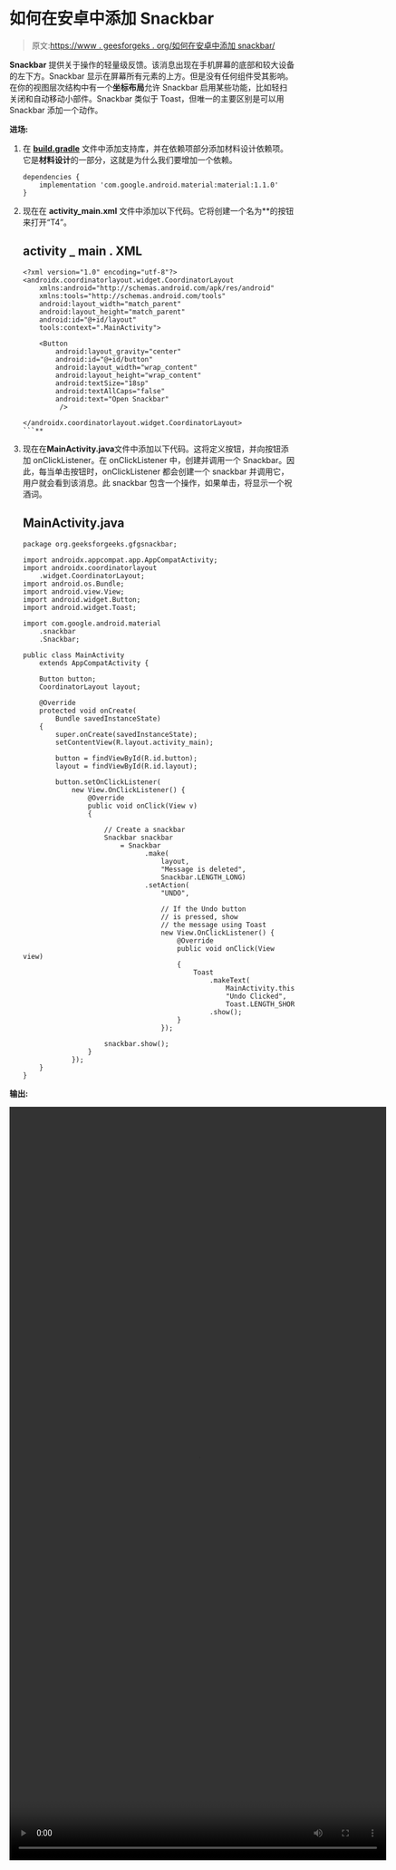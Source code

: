 # 如何在安卓中添加 Snackbar

> 原文:[https://www . geesforgeks . org/如何在安卓中添加 snackbar/](https://www.geeksforgeeks.org/how-to-add-a-snackbar-in-android/)

**Snackbar** 提供关于操作的轻量级反馈。该消息出现在手机屏幕的底部和较大设备的左下方。Snackbar 显示在屏幕所有元素的上方。但是没有任何组件受其影响。在你的视图层次结构中有一个**坐标布局**允许 Snackbar 启用某些功能，比如轻扫关闭和自动移动小部件。Snackbar 类似于 Toast，但唯一的主要区别是可以用 Snackbar 添加一个动作。

**进场:**

1.  在 **[build.gradle](https://www.geeksforgeeks.org/android-build-gradle/)** 文件中添加支持库，并在依赖项部分添加材料设计依赖项。它是**材料设计**的一部分，这就是为什么我们要增加一个依赖。

    ```
    dependencies {
        implementation 'com.google.android.material:material:1.1.0'
    }
    ```

2.  现在在 **activity_main.xml** 文件中添加以下代码。它将创建一个名为**的按钮来打开“T4”。

    ## activity _ main . XML

    ```
    <?xml version="1.0" encoding="utf-8"?>
    <androidx.coordinatorlayout.widget.CoordinatorLayout
        xmlns:android="http://schemas.android.com/apk/res/android"
        xmlns:tools="http://schemas.android.com/tools"
        android:layout_width="match_parent"
        android:layout_height="match_parent"
        android:id="@+id/layout"
        tools:context=".MainActivity">

        <Button
            android:layout_gravity="center"
            android:id="@+id/button"
            android:layout_width="wrap_content"
            android:layout_height="wrap_content"
            android:textSize="18sp"
            android:textAllCaps="false"
            android:text="Open Snackbar"
             />

    </androidx.coordinatorlayout.widget.CoordinatorLayout>
    ```** 
3.  现在在**MainActivity.java**文件中添加以下代码。这将定义按钮，并向按钮添加 onClickListener。在 onClickListener 中，创建并调用一个 Snackbar。因此，每当单击按钮时，onClickListener 都会创建一个 snackbar 并调用它，用户就会看到该消息。此 snackbar 包含一个操作，如果单击，将显示一个祝酒词。

    ## MainActivity.java

    ```
    package org.geeksforgeeks.gfgsnackbar;

    import androidx.appcompat.app.AppCompatActivity;
    import androidx.coordinatorlayout
        .widget.CoordinatorLayout;
    import android.os.Bundle;
    import android.view.View;
    import android.widget.Button;
    import android.widget.Toast;

    import com.google.android.material
        .snackbar
        .Snackbar;

    public class MainActivity
        extends AppCompatActivity {

        Button button;
        CoordinatorLayout layout;

        @Override
        protected void onCreate(
            Bundle savedInstanceState)
        {
            super.onCreate(savedInstanceState);
            setContentView(R.layout.activity_main);

            button = findViewById(R.id.button);
            layout = findViewById(R.id.layout);

            button.setOnClickListener(
                new View.OnClickListener() {
                    @Override
                    public void onClick(View v)
                    {

                        // Create a snackbar
                        Snackbar snackbar
                            = Snackbar
                                  .make(
                                      layout,
                                      "Message is deleted",
                                      Snackbar.LENGTH_LONG)
                                  .setAction(
                                      "UNDO",

                                      // If the Undo button
                                      // is pressed, show
                                      // the message using Toast
                                      new View.OnClickListener() {
                                          @Override
                                          public void onClick(View view)
                                          {
                                              Toast
                                                  .makeText(
                                                      MainActivity.this,
                                                      "Undo Clicked",
                                                      Toast.LENGTH_SHORT)
                                                  .show();
                                          }
                                      });

                        snackbar.show();
                    }
                });
        }
    }
    ```

**输出:**

<video class="wp-video-shortcode" id="video-408891-1" width="665" height="1330" preload="metadata" controls=""><source type="video/mp4" src="https://media.geeksforgeeks.org/wp-content/uploads/20200505003945/Record_2020-05-05-00-35-43_6f6ad7a6a32d4495fc2b19b76a14ac9e1.mp4?_=1">[https://media.geeksforgeeks.org/wp-content/uploads/20200505003945/Record_2020-05-05-00-35-43_6f6ad7a6a32d4495fc2b19b76a14ac9e1.mp4](https://media.geeksforgeeks.org/wp-content/uploads/20200505003945/Record_2020-05-05-00-35-43_6f6ad7a6a32d4495fc2b19b76a14ac9e1.mp4)</video>